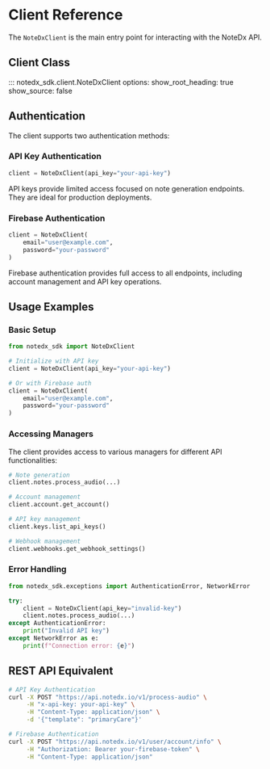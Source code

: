 # Client Reference

The `NoteDxClient` is the main entry point for interacting with the NoteDx API.

## Client Class

::: notedx_sdk.client.NoteDxClient
    options:
      show_root_heading: true
      show_source: false

## Authentication

The client supports two authentication methods:

### API Key Authentication

```python
client = NoteDxClient(api_key="your-api-key")
```

API keys provide limited access focused on note generation endpoints. They are ideal for production deployments.

### Firebase Authentication

```python
client = NoteDxClient(
    email="user@example.com",
    password="your-password"
)
```

Firebase authentication provides full access to all endpoints, including account management and API key operations.

## Usage Examples

### Basic Setup

```python
from notedx_sdk import NoteDxClient

# Initialize with API key
client = NoteDxClient(api_key="your-api-key")

# Or with Firebase auth
client = NoteDxClient(
    email="user@example.com",
    password="your-password"
)
```

### Accessing Managers

The client provides access to various managers for different API functionalities:

```python
# Note generation
client.notes.process_audio(...)

# Account management
client.account.get_account()

# API key management
client.keys.list_api_keys()

# Webhook management
client.webhooks.get_webhook_settings()
```

### Error Handling

```python
from notedx_sdk.exceptions import AuthenticationError, NetworkError

try:
    client = NoteDxClient(api_key="invalid-key")
    client.notes.process_audio(...)
except AuthenticationError:
    print("Invalid API key")
except NetworkError as e:
    print(f"Connection error: {e}")
```

## REST API Equivalent

```bash
# API Key Authentication
curl -X POST "https://api.notedx.io/v1/process-audio" \
     -H "x-api-key: your-api-key" \
     -H "Content-Type: application/json" \
     -d '{"template": "primaryCare"}'

# Firebase Authentication
curl -X POST "https://api.notedx.io/v1/user/account/info" \
     -H "Authorization: Bearer your-firebase-token" \
     -H "Content-Type: application/json"
``` 